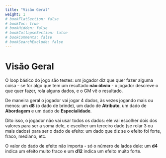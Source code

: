 ```yaml
---
title: "Visão Geral"
weight: 1
# bookFlatSection: false
# bookToc: true
# bookHidden: false
# bookCollapseSection: false
# bookComments: false
# bookSearchExclude: false
---
```


# Visão Geral

O loop básico do jogo são testes: um jogador diz que quer fazer alguma coisa - se for algo que tem um resultado **não óbvio** - o jogador descreve o que quer fazer, rola alguns dados, e o GM vê o resultado.

De maneira geral o jogador vai jogar 4 dados, às vezes jogando mais ou menos: um **d8** (o dado de brinde), um dado de **Atributo**, um dado de **Abordagem** e um dado de **Especialidade**.

Dito isso, o jogador não vai usar todos os dados: ele vai escolher dois dos valores para ser a soma dele, e escolher um terceiro dado (se rolar 3 ou mais dados) para ser o dado de efeito: um dado que diz se o efeito foi forte, fraco, mediano, etc.

O valor do dado de efeito não importa - só o número de lados dele: um **d4** indica um efeito muito fraco e um **d12** indica um efeito muito forte.